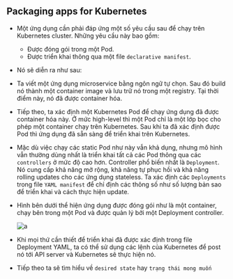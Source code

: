 ## Packaging apps for Kubernetes

- Một ứng dụng cần phải đáp ứng một số yêu cầu sau để chạy trên Kubernetes cluster. Những yêu cầu này bao gồm:
    - Được đóng gói trong một Pod.
    - Được triển khai thông qua một file `declarative manifest`.

- Nó sẽ diễn ra như sau:
- Ta viết một ứng dụng microservice bằng ngôn ngữ tự chọn. Sau đó build nó thành một container image và lưu trữ nó trong một registry. Tại thời điểm này, nó đã được container hóa.
- Tiếp theo, ta xác định một Kubernetes Pod để chạy ứng dụng đã được container hóa này. Ở mức high-level thì một Pod chỉ là một lớp bọc cho phép một container chạy trên Kubernetes. Sau khi ta đã xác định được Pod thì ứng dụng đã sẵn sàng để triển khai trên Kubernetes.

- Mặc dù việc chạy các static Pod như này vẫn khả dụng, nhưng mô hình vẫn thường dùng nhất là triển khai tất cả các Pod thông qua các `controllers` ở mức độ cao hơn. Controller phổ biến nhất là `Deployment`. Nó cung cấp khả năng mở rộng, khả năng tự phục hồi và khả năng rolling updates cho các ứng dụng stateless. Ta xác định các `Deployments` trong file `YAML manifest` để chỉ định các thông số như số lượng bản sao để triển khai và cách thực hiện update.
- Hình bên dưới thể hiện ứng dụng được đóng gói như là một container, chạy bên trong một Pod và được quản lý bởi một Deployment controller.

    ![a](https://imgur.com/y5dP9BM.png)

- Khi mọi thứ cần thiết để triển khai đã được xác định trong file Deployment YAML, ta có thể sử dụng các lệnh của Kubernetes để post nó tới API server và Kubernetes sẽ thực hiện nó.
- Tiếp theo ta sẽ tìm hiểu về `desired state` hay `trạng thái mong muốn`